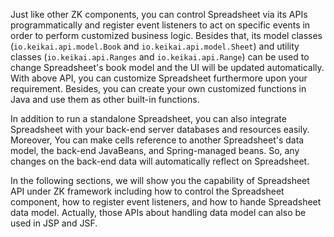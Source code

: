 

Just like other ZK components, you can control Spreadsheet via its APIs
programmatically and register event listeners to act on specific events
in order to perform customized business logic. Besides that, its model
classes (`io.keikai.api.model.Book` and `io.keikai.api.model.Sheet`)
and utility classes (`io.keikai.api.Ranges` and `io.keikai.api.Range`) can be used
to change Spreadsheet's book model and the UI will be updated
automatically. With above API, you can customize Spreadsheet furthermore
upon your requirement. Besides, you can create your own customized
functions in Java and use them as other built-in functions.

In addition to run a standalone Spreadsheet, you can also integrate
Spreadsheet with your back-end server databases and resources easily.
Moreover, You can make cells reference to another Spreadsheet's data
model, the back-end JavaBeans, and Spring-managed beans. So, any changes
on the back-end data will automatically reflect on Spreadsheet.

In the following sections, we will show you the capability of
Spreadsheet API under ZK framework including how to control the
Spreadsheet component, how to register event listeners, and how to hande
Spreadsheet data model. Actually, those APIs about handling data model
can also be used in JSP and JSF.
